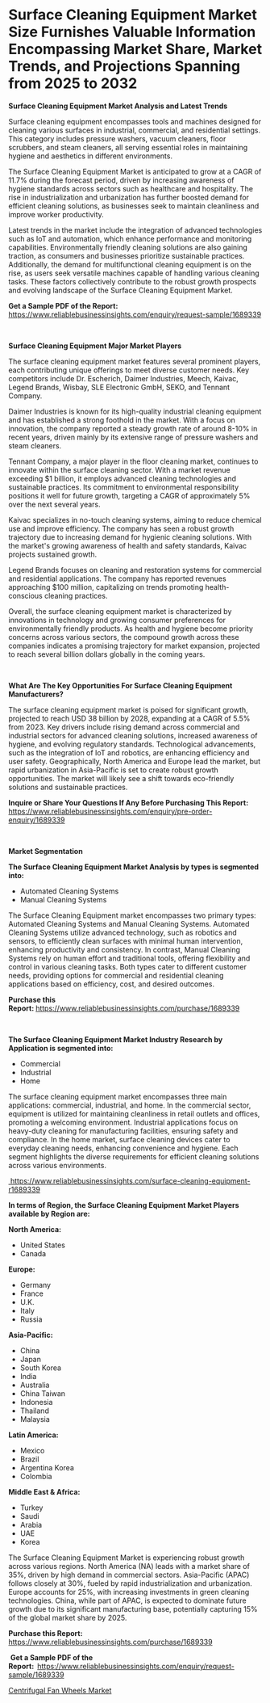 <p><h1>Surface Cleaning Equipment Market Size Furnishes Valuable Information Encompassing Market Share, Market Trends, and Projections Spanning from 2025 to 2032</h1></p><p><strong>Surface Cleaning Equipment Market Analysis and Latest Trends</strong></p>
<p><p>Surface cleaning equipment encompasses tools and machines designed for cleaning various surfaces in industrial, commercial, and residential settings. This category includes pressure washers, vacuum cleaners, floor scrubbers, and steam cleaners, all serving essential roles in maintaining hygiene and aesthetics in different environments.</p><p>The Surface Cleaning Equipment Market is anticipated to grow at a CAGR of 11.7% during the forecast period, driven by increasing awareness of hygiene standards across sectors such as healthcare and hospitality. The rise in industrialization and urbanization has further boosted demand for efficient cleaning solutions, as businesses seek to maintain cleanliness and improve worker productivity.</p><p>Latest trends in the market include the integration of advanced technologies such as IoT and automation, which enhance performance and monitoring capabilities. Environmentally friendly cleaning solutions are also gaining traction, as consumers and businesses prioritize sustainable practices. Additionally, the demand for multifunctional cleaning equipment is on the rise, as users seek versatile machines capable of handling various cleaning tasks. These factors collectively contribute to the robust growth prospects and evolving landscape of the Surface Cleaning Equipment Market.</p></p>
<p><strong>Get a Sample PDF of the Report:&nbsp;</strong> <a href="https://www.reliablebusinessinsights.com/enquiry/request-sample/1689339?utm_campaign=3582&utm_medium=2&utm_source=Github&utm_content=ia&utm_term=10042025&utm_id=surface-cleaning-equipment">https://www.reliablebusinessinsights.com/enquiry/request-sample/1689339</a></p>
<p>&nbsp;</p>
<p><strong>Surface Cleaning Equipment Major Market Players</strong></p>
<p><p>The surface cleaning equipment market features several prominent players, each contributing unique offerings to meet diverse customer needs. Key competitors include Dr. Escherich, Daimer Industries, Meech, Kaivac, Legend Brands, Wisbay, SLE Electronic GmbH, SEKO, and Tennant Company.</p><p>Daimer Industries is known for its high-quality industrial cleaning equipment and has established a strong foothold in the market. With a focus on innovation, the company reported a steady growth rate of around 8-10% in recent years, driven mainly by its extensive range of pressure washers and steam cleaners.</p><p>Tennant Company, a major player in the floor cleaning market, continues to innovate within the surface cleaning sector. With a market revenue exceeding $1 billion, it employs advanced cleaning technologies and sustainable practices. Its commitment to environmental responsibility positions it well for future growth, targeting a CAGR of approximately 5% over the next several years.</p><p>Kaivac specializes in no-touch cleaning systems, aiming to reduce chemical use and improve efficiency. The company has seen a robust growth trajectory due to increasing demand for hygienic cleaning solutions. With the market's growing awareness of health and safety standards, Kaivac projects sustained growth.</p><p>Legend Brands focuses on cleaning and restoration systems for commercial and residential applications. The company has reported revenues approaching $100 million, capitalizing on trends promoting health-conscious cleaning practices. </p><p>Overall, the surface cleaning equipment market is characterized by innovations in technology and growing consumer preferences for environmentally friendly products. As health and hygiene become priority concerns across various sectors, the compound growth across these companies indicates a promising trajectory for market expansion, projected to reach several billion dollars globally in the coming years.</p></p>
<p>&nbsp;</p>
<p><strong>What Are The Key Opportunities For Surface Cleaning Equipment Manufacturers?</strong></p>
<p><p>The surface cleaning equipment market is poised for significant growth, projected to reach USD 38 billion by 2028, expanding at a CAGR of 5.5% from 2023. Key drivers include rising demand across commercial and industrial sectors for advanced cleaning solutions, increased awareness of hygiene, and evolving regulatory standards. Technological advancements, such as the integration of IoT and robotics, are enhancing efficiency and user safety. Geographically, North America and Europe lead the market, but rapid urbanization in Asia-Pacific is set to create robust growth opportunities. The market will likely see a shift towards eco-friendly solutions and sustainable practices.</p></p>
<p><strong>Inquire or Share Your Questions If Any Before Purchasing This Report:</strong> <a href="https://www.reliablebusinessinsights.com/enquiry/pre-order-enquiry/1689339?utm_campaign=3582&utm_medium=2&utm_source=Github&utm_content=ia&utm_term=10042025&utm_id=surface-cleaning-equipment">https://www.reliablebusinessinsights.com/enquiry/pre-order-enquiry/1689339</a></p>
<p>&nbsp;</p>
<p><strong>Market Segmentation</strong></p>
<p><strong>The Surface Cleaning Equipment Market Analysis by types is segmented into:</strong></p>
<p><ul><li>Automated Cleaning Systems</li><li>Manual Cleaning Systems</li></ul></p>
<p><p>The Surface Cleaning Equipment market encompasses two primary types: Automated Cleaning Systems and Manual Cleaning Systems. Automated Cleaning Systems utilize advanced technology, such as robotics and sensors, to efficiently clean surfaces with minimal human intervention, enhancing productivity and consistency. In contrast, Manual Cleaning Systems rely on human effort and traditional tools, offering flexibility and control in various cleaning tasks. Both types cater to different customer needs, providing options for commercial and residential cleaning applications based on efficiency, cost, and desired outcomes.</p></p>
<p><strong>Purchase this Report:&nbsp;</strong><a href="https://www.reliablebusinessinsights.com/purchase/1689339?utm_campaign=3582&utm_medium=2&utm_source=Github&utm_content=ia&utm_term=10042025&utm_id=surface-cleaning-equipment">https://www.reliablebusinessinsights.com/purchase/1689339</a></p>
<p>&nbsp;</p>
<p><strong>The Surface Cleaning Equipment Market Industry Research by Application is segmented into:</strong></p>
<p><ul><li>Commercial</li><li>Industrial</li><li>Home</li></ul></p>
<p><p>The surface cleaning equipment market encompasses three main applications: commercial, industrial, and home. In the commercial sector, equipment is utilized for maintaining cleanliness in retail outlets and offices, promoting a welcoming environment. Industrial applications focus on heavy-duty cleaning for manufacturing facilities, ensuring safety and compliance. In the home market, surface cleaning devices cater to everyday cleaning needs, enhancing convenience and hygiene. Each segment highlights the diverse requirements for efficient cleaning solutions across various environments.</p></p>
<p><a href="https://www.reliablebusinessinsights.com/surface-cleaning-equipment-r1689339?utm_campaign=3582&utm_medium=2&utm_source=Github&utm_content=ia&utm_term=10042025&utm_id=surface-cleaning-equipment">&nbsp;https://www.reliablebusinessinsights.com/surface-cleaning-equipment-r1689339</a></p>
<p><strong>In terms of Region, the Surface Cleaning Equipment Market Players available by Region are:</strong></p>
<p>
    <p> <strong> North America: </strong>
        <ul>
            <li>United States</li>
            <li>Canada</li>
        </ul>
        </p> 
    <p> <strong> Europe: </strong>
        <ul>
            <li>Germany</li>
            <li>France</li>
            <li>U.K.</li>
            <li>Italy</li>
            <li>Russia</li>
        </ul>
        </p> 
    <p> <strong> Asia-Pacific: </strong>
        <ul>
            <li>China</li>
            <li>Japan</li>
            <li>South Korea</li>
            <li>India</li>
            <li>Australia</li>
            <li>China Taiwan</li>
            <li>Indonesia</li>
            <li>Thailand</li>
            <li>Malaysia</li>
        </ul>
        </p> 
    <p> <strong> Latin America: </strong>
        <ul>
            <li>Mexico</li>
            <li>Brazil</li>
            <li>Argentina Korea</li>
            <li>Colombia</li>
        </ul>
        </p> 
    <p> <strong> Middle East & Africa: </strong>
        <ul>
            <li>Turkey</li>
            <li>Saudi</li>
            <li>Arabia</li>
            <li>UAE</li>
            <li>Korea</li>
        </ul>
    </p>
    </p>
<p><p>The Surface Cleaning Equipment Market is experiencing robust growth across various regions. North America (NA) leads with a market share of 35%, driven by high demand in commercial sectors. Asia-Pacific (APAC) follows closely at 30%, fueled by rapid industrialization and urbanization. Europe accounts for 25%, with increasing investments in green cleaning technologies. China, while part of APAC, is expected to dominate future growth due to its significant manufacturing base, potentially capturing 15% of the global market share by 2025.</p></p>
<p><strong>Purchase this Report: </strong><a href="https://www.reliablebusinessinsights.com/purchase/1689339?utm_campaign=3582&utm_medium=2&utm_source=Github&utm_content=ia&utm_term=10042025&utm_id=surface-cleaning-equipment">https://www.reliablebusinessinsights.com/purchase/1689339</a></p>
<p>&nbsp;<strong>Get a Sample PDF of the Report:&nbsp;&nbsp;</strong><a href="https://www.reliablebusinessinsights.com/enquiry/request-sample/1689339?utm_campaign=3582&utm_medium=2&utm_source=Github&utm_content=ia&utm_term=10042025&utm_id=surface-cleaning-equipment">https://www.reliablebusinessinsights.com/enquiry/request-sample/1689339</a></p>
<p><strong></strong></p>
<p><p><a href="https://github.com/kaganalcinwv/Market-Research-Report-List-1/blob/main/centrifugal-fan-wheels-market.md?utm_campaign=3582&utm_medium=2&utm_source=Github&utm_content=ia&utm_term=10042025&utm_id=surface-cleaning-equipment">Centrifugal Fan Wheels Market</a></p></p>